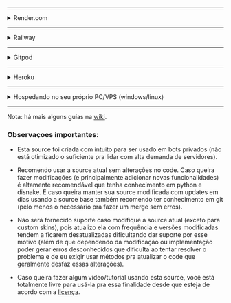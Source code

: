 

---

<details>
<summary>
Render.com
</summary>
<br>

[![Deploy to Render](https://render.com/images/deploy-to-render-button.svg)](https://render.com/deploy?repo=https://github.com/zRitsu/disnake-LL-music-bot/tree/main)

* 1 - No campo **TOKEN** coloque o token do bot **( [tutorial de como obter](https://www.youtube.com/watch?v=lfdmZQySTXE) )**.
* 2 - No campo **DEFAULT_PREFIX** coloque um prefixo para o bot.
* 3 - Nos campos **SPOTIFY_CLIENT_ID** e **SPOTIFY_CLIENT_SECRET** coloque as suas keys do spotify **( [tutorial de como obter](https://www.youtube.com/watch?v=ceKQjWiCyWE) )**.
* 4 - No campo **MONGO** coloque o link da sua database do MongoDB **( [tutorial de como obter](https://www.youtube.com/watch?v=x1Gq5beRx9k) )**.
* 5 - Clique em Apply e aguarde o processo de build até o bot iniciar (isso pode demorar bastante, no mínimo uns 13 minutos ou mais para o deploy ser finalizado + bot iniciar + servidor lavalink iniciar).
</details>

---

<details>
<summary>
Railway
</summary>
<br>

[![Deploy on Railway](https://railway.app/button.svg)](https://railway.app/new/template/YkBuYT?referralCode=tzsLOv)
* 1 - Preencha os dados que vão ser requisitados na próxima página (os que tem asteríscos vermelhos são obrigatórios).
* 2 - Clique no botão deploy e aguarde até o deploy ser concluído (Ficando com cor verde. Pode demorar alguns segundos antes de aparecer um deploy na lista).
* **Nota 1:** Requer uma conta do github com um bom tempo de criado ou um cartão de crédito para ter uma conta verificada.
* **Nota 2:** Caso queira alterar as configs usadas no passo 1, clique em variables e crie/altere a key e o valor desejado da config, consulte o arquivo .example.env para ver todas as configs disponíveis.
</details>

---

<details>
<summary>
Gitpod
</summary>
<br>

[![Open in Gitpod](https://gitpod.io/button/open-in-gitpod.svg)](https://gitpod.io/#https://github.com/zRitsu/disnake-LL-music-bot)

* 1 - Abra o arquivo .env e coloque o token do bot no campo apropriado (caso não tenha, veja como obter com este tutorial [tutorial](https://www.youtube.com/watch?v=lfdmZQySTXE) de como obter). Também altamente recomendo usar mongodb, procure onde tem MONGO= no arquivo .env e nele coloque o link da sua db do mongodb (caso não tenha, veja como obter por este [tutorial](https://www.youtube.com/watch?v=x1Gq5beRx9k)). 
* 2 - Clique com botão direito em cima do arquivo main.py e depois clique em: Run Python File in Terminal.
* **Nota 1:** Requer verificação da conta por número de celular/mobile.
* **Nota 2:** Não esqueça de ir na lista de [workspaces](https://gitpod.io/workspaces) e clicar nos 3 pontinhos do projeto e depois clicar em **pin**. `(isso evitará o worskpace ser deletado após 14 dias inativo)`
* **Nota 3:** Não use o gitpod para hospedar / manter o bot online, pois a mesma tem bastante limitações no plano gratuito (mais informações [nesse link](https://www.gitpod.io/pricing)).
</details>

---

<details>
<summary>
Heroku
</summary>
<br>

[![Heroku_Deploy](https://www.herokucdn.com/deploy/button.svg)](https://heroku.com/deploy?template=https://github.com/zRitsu/disnake-LL-music-bot/tree/main)

**Nota: A partir do dia 28/11/2022 a heroku não vai mais fornecer planos gratuitos ([clique aqui](https://blog.heroku.com/next-chapter) para saber mais).** 
* 1 - Preencha os dados que vão ser requisitados na próxima página
* 2 - Clique em deploy app e aguarde (o processo pode demorar entre 2-5 minutos).
* 3 - Clique em Manage e depois vá em resources.
* 4 - Desative o dyno web e ative o autoupdate (ou o quickfix, não ative os 2 ao mesmo tempo!) e aguarde o bot logar. `(no canto superior clique em more e em view logs para acompanhar os logs)`
* **Nota:** Caso queira alterar as configs usadas no passo 1, vá em settings e clique em Reveal Config Vars, crie/altere a key e o valor desejado da config, consulte o arquivo .example.env para ver todas as configs disponíveis.
</details>

---

<details>
<summary>
Hospedando no seu próprio PC/VPS (windows/linux)
</summary>
<br>

### Requisitos:

* Python 3.8 ou superior:<br/>
[Download pela Microsoft Store](https://apps.microsoft.com/store/detail/9PJPW5LDXLZ5?hl=pt-br&gl=BR) (Recomendável para usuários do windows 10/11).<br/>
[Download direto do site oficial](https://www.python.org/downloads/) (Marque esta opção ao instalar: **Add python to the PATH**)
* [Git](https://git-scm.com/downloads) (Não escolha a versão portable)</br>

* [JDK 11](https://www.azul.com/downloads) ou superior (Windows e Linux não é necessário instalar, ele é baixado automaticamente)</br>

`Nota: esta source requer no mínimo 512mb de RAM E 1Ghz de CPU para rodar normalmente (caso rode o Lavalink na mesma instância do bot considerando que o bot seja privado).`

### Iniciar bot (guia rápido):

* Baixe esta source como [zip](https://github.com/zRitsu/disnake-LL-music-bot/archive/refs/heads/main.zip) e extraia em seguida (Ou use o comando abaixo no terminal/cmd e abra a pasta em seguida):
```shell
git clone https://github.com/zRitsu/disnake-LL-music-bot.git
```
* dê clique-duplo no arquivo setup.sh (ou apenas setup caso o seu windows não esteja exibindo extensões de arquivo) e aguarde.</br>
`Caso esteja usando linux use o comando no terminal:` 
```shell
bash setup.sh
```
* Vai aparecer um arquivo com nome **.env**, edite ele e coloque o token do bot no campo apropriado (você também pode editar outras coisas deste mesmo arquivo caso queira fazer ajustes específicos no bot).</br>
`Nota: Caso não tenha criado uma conta de bot,` [veja este tutorial](https://www.youtube.com/watch?v=lfdmZQySTXE) `para criar seu bot e obter o token necessário.`</br>`Também altamente recomendo usar mongodb, procure onde tem MONGO= no arquivo .env e nele coloque o link da sua db do mongodb (caso não tenha, veja como obter por este` [tutorial](https://www.youtube.com/watch?v=x1Gq5beRx9k)`). ` 
* Agora basta apenas abrir o arquivo run.sh para iniciar o bot (caso esteja usando linux use o comando abaixo):
```shell
bash run.sh
```

### Notas:

* Para atualizar seu bot dê um clique duplo no update.sh (windows), p/ Linux use o comando no shell/terminal:
```shell
bash update.sh
```
`Ao atualizar, há chance de qualquer alteração manual feita ser perdida (caso não seja um fork desta source)...`<br/>

`Obs: Caso esteja rodando a source diretamente de uma máquina com windows (e que tenha git instalado) apenas dê um duplo-click no arquivo update.sh`
</details>

---

Nota: há mais alguns guias na [wiki]((https://github.com/zRitsu/disnake-LL-music-bot/wiki)).

### Observaçoes importantes:

* Esta source foi criada com intuito para ser usado em bots privados (não está otimizado o suficiente pra lidar com alta demanda de servidores).

* Recomendo usar a source atual sem alterações no code. Caso queira fazer modificações (e principalmente adicionar novas funcionalidades) é altamente recomendável que tenha conhecimento em python e disnake. E caso queira manter sua source modificada com updates em dias usando a source base também recomendo ter conhecimento em git (pelo menos o necessário pra fazer um merge sem erros).

* Não será fornecido suporte caso modifique a source atual (exceto para custom skins), pois atualizo ela com frequência e versões modificadas tendem a ficarem desatualizadas dificultando dar suporte por esse motivo (além de que dependendo da modificação ou implementação poder gerar erros desconhecidos que dificulta ao tentar resolver o problema e de eu exigir usar métodos pra atualizar o code que geralmente desfaz essas alterações).

* Caso queira fazer algum vídeo/tutorial usando esta source, você está totalmente livre para usá-la pra essa finalidade desde que esteja de acordo com a [licença](/LICENSE).
